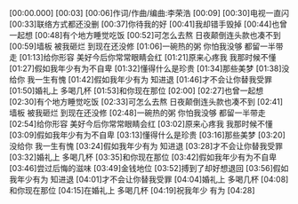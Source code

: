 [00:00.000][00:03][00:06]作词/作曲/编曲:李荣浩[00:09][00:30]电视一直闪[00:33]联络方式都还没删[00:37]你待我的好[00:41]我却错手毁掉[00:44]也曾一起想[00:48]有个地方睡觉吃饭[00:52]可怎么去熬 日夜颠倒连头款也凑不到[00:59]墙板 被我砸烂 到现在还没修[01:06]一碗热的粥 你怕我没够 都留一半带走[01:13]给你形容 美好今后你常常眼睛会红[01:21]原来心疼我 我那时候不懂[01:27]假如我年少有为不自卑[01:32]懂得什么是珍贵[01:34]那些美梦[01:38]没给你 我一生有愧[01:42]假如我年少有为 知进退[01:46]才不会让你替我受罪[01:50]婚礼上 多喝几杯[01:53]和你现在那位[02:00][02:27]也曾一起想[02:30]有个地方睡觉吃饭[02:33]可怎么去熬 日夜颠倒连头款也凑不到[02:41]墙板 被我砸烂 到现在还没修[02:48]一碗热的粥 你怕我没够 都留一半带走[02:54]给你形容 美好今后你常常眼睛会红[03:02]原来心疼我 我那时候不懂[03:09]假如我年少有为不自卑[03:13]懂得什么是珍贵[03:16]那些美梦[03:20]没给你 我一生有愧[03:24]假如我年少有为 知进退[03:28]才不会让你替我受罪[03:32]婚礼上 多喝几杯[03:35]和你现在那位[03:42]假如我年少有为不自卑[03:46]尝过后悔的滋味[03:49]金钱地位[03:52]搏到了却好想退回[03:56]假如我年少有为 知进退[04:01]才不会让你替我受罪[04:04]婚礼上 多喝几杯[04:08]和你现在那位[04:15]在婚礼上 多喝几杯[04:19]祝我年少 有为[04:28]